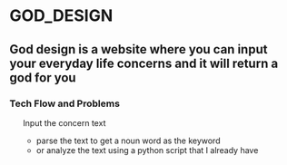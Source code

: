 # GOD_DESIGN
<h2>God design is a website where you can input your everyday life concerns and it will return a god for you</h2>

<h3>Tech Flow and Problems</h3>
<p><ol>Input the concern text
  <ul><li>parse the text to get a noun word as the keyword</li><li>or analyze the text using a python script that I already have</li></ul>
  
  
  
  
  </ol>
  </p>
